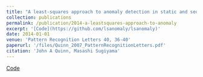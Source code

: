 ```yaml
---
title: "A least-squares approach to anomaly detection in static and sequential data"
collection: publications
permalink: /publication/2014-a-leastsquares-approach-to-anomaly
excerpt: '[Code](https://github.com/lsanomaly/lsanomaly)'
date: 2014-01-01
venue: 'Pattern Recognition Letters 40, 36-40'
paperurl: '/files/Quinn_2007_PatternRecognitionLetters.pdf'
citation: 'John A Quinn, Masashi Sugiyama'
---
```

[Code](https://github.com/lsanomaly/lsanomaly)